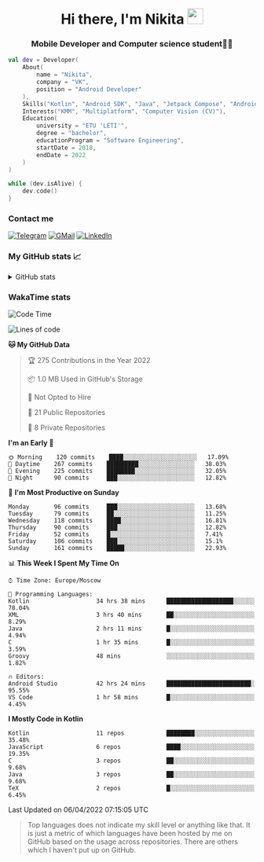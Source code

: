 <h1 align="center">
Hi there, I'm Nikita 
<img src="https://github.com/blackcater/blackcater/raw/main/images/Hi.gif" height="32"/>
</h1>
<h3 align="center">Mobile Developer and Computer science student👨‍💻</h3>

```kotlin
val dev = Developer(
    About(
        name = "Nikita",
        company = "VK",
        position = "Android Developer"
    ),
    Skills("Kotlin", "Android SDK", "Java", "Jetpack Compose", "Android Jetpack"),
    Interests("KMM", "Multiplatform", "Computer Vision (CV)"),
    Education(
        university = "ETU 'LETI'",
        degree = "bachelor",
        educationProgram = "Software Engineering",
        startDate = 2018,
        endDate = 2022
    )
)

while (dev.isAlive) {
    dev.code()
}
```

### Contact me

[![Telegram](https://img.shields.io/badge/Telegram-white?style=for-the-badge&logo=telegram&logoColor=29e9ea)](https://t.me/po4yka)
[![GMail](https://img.shields.io/badge/Gmail-white?style=for-the-badge&logo=gmail&logoColor=d14836)](mailto:pochaev.nik@gmail.com)
[![LinkedIn](https://img.shields.io/badge/linkedin%20-white.svg?&style=for-the-badge&logo=linkedin&logoColor=%230077B5)](https://www.linkedin.com/in/nikita-pochaev-415b5a1a1)

### My GitHub stats 📈

<details>
  <summary>GitHub stats</summary>
  <p align="center">
    <img src="https://github-readme-stats.vercel.app/api?username=po4yka&show_icons=true&theme=dark" />
  </p>
</details>

### WakaTime stats

<!--START_SECTION:waka-->
![Code Time](http://img.shields.io/badge/Code%20Time-2%2C537%20hrs%2039%20mins-blue)

![Lines of code](https://img.shields.io/badge/From%20Hello%20World%20I%27ve%20Written-1%20Million%20lines%20of%20code-blue)

**🐱 My GitHub Data** 

> 🏆 275 Contributions in the Year 2022
 > 
> 📦 1.0 MB Used in GitHub's Storage 
 > 
> 🚫 Not Opted to Hire
 > 
> 📜 21 Public Repositories 
 > 
> 🔑 8 Private Repositories  
 > 
**I'm an Early 🐤** 

```text
🌞 Morning    120 commits    ████░░░░░░░░░░░░░░░░░░░░░   17.09% 
🌆 Daytime    267 commits    █████████░░░░░░░░░░░░░░░░   38.03% 
🌃 Evening    225 commits    ████████░░░░░░░░░░░░░░░░░   32.05% 
🌙 Night      90 commits     ███░░░░░░░░░░░░░░░░░░░░░░   12.82%

```
📅 **I'm Most Productive on Sunday** 

```text
Monday       96 commits     ███░░░░░░░░░░░░░░░░░░░░░░   13.68% 
Tuesday      79 commits     ██░░░░░░░░░░░░░░░░░░░░░░░   11.25% 
Wednesday    118 commits    ████░░░░░░░░░░░░░░░░░░░░░   16.81% 
Thursday     90 commits     ███░░░░░░░░░░░░░░░░░░░░░░   12.82% 
Friday       52 commits     █░░░░░░░░░░░░░░░░░░░░░░░░   7.41% 
Saturday     106 commits    ███░░░░░░░░░░░░░░░░░░░░░░   15.1% 
Sunday       161 commits    █████░░░░░░░░░░░░░░░░░░░░   22.93%

```


📊 **This Week I Spent My Time On** 

```text
⌚︎ Time Zone: Europe/Moscow

💬 Programming Languages: 
Kotlin                   34 hrs 38 mins      ███████████████████░░░░░░   78.04% 
XML                      3 hrs 40 mins       ██░░░░░░░░░░░░░░░░░░░░░░░   8.29% 
Java                     2 hrs 11 mins       █░░░░░░░░░░░░░░░░░░░░░░░░   4.94% 
C                        1 hr 35 mins        █░░░░░░░░░░░░░░░░░░░░░░░░   3.59% 
Groovy                   48 mins             ░░░░░░░░░░░░░░░░░░░░░░░░░   1.82%

🔥 Editors: 
Android Studio           42 hrs 24 mins      ████████████████████████░   95.55% 
VS Code                  1 hr 58 mins        █░░░░░░░░░░░░░░░░░░░░░░░░   4.45%

```

**I Mostly Code in Kotlin** 

```text
Kotlin                   11 repos            ████████░░░░░░░░░░░░░░░░░   35.48% 
JavaScript               6 repos             ████░░░░░░░░░░░░░░░░░░░░░   19.35% 
C                        3 repos             ██░░░░░░░░░░░░░░░░░░░░░░░   9.68% 
Java                     3 repos             ██░░░░░░░░░░░░░░░░░░░░░░░   9.68% 
TeX                      2 repos             █░░░░░░░░░░░░░░░░░░░░░░░░   6.45%

```



 Last Updated on 06/04/2022 07:15:05 UTC
<!--END_SECTION:waka-->

> Top languages does not indicate my skill level or anything like that. It is just a metric of which languages have been hosted by me on GitHub based on the usage across repositories. There are others which I haven't put up on GitHub.
